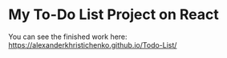 # My To-Do List Project on React

You can see the finished work here: https://alexanderkhristichenko.github.io/Todo-List/
